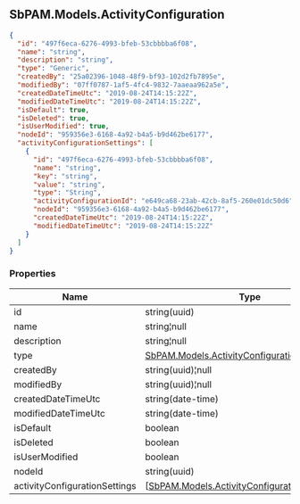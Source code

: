 
<h2 id="tocS_SbPAM.Models.ActivityConfiguration">SbPAM.Models.ActivityConfiguration</h2>

<a id="schemasbpam.models.activityconfiguration"></a>
<a id="schema_SbPAM.Models.ActivityConfiguration"></a>
<a id="tocSsbpam.models.activityconfiguration"></a>
<a id="tocssbpam.models.activityconfiguration"></a>

```json
{
  "id": "497f6eca-6276-4993-bfeb-53cbbbba6f08",
  "name": "string",
  "description": "string",
  "type": "Generic",
  "createdBy": "25a02396-1048-48f9-bf93-102d2fb7895e",
  "modifiedBy": "07ff0787-1af5-4fc4-9832-7aaeaa962a5e",
  "createdDateTimeUtc": "2019-08-24T14:15:22Z",
  "modifiedDateTimeUtc": "2019-08-24T14:15:22Z",
  "isDefault": true,
  "isDeleted": true,
  "isUserModified": true,
  "nodeId": "959356e3-6168-4a92-b4a5-b9d462be6177",
  "activityConfigurationSettings": [
    {
      "id": "497f6eca-6276-4993-bfeb-53cbbbba6f08",
      "name": "string",
      "key": "string",
      "value": "string",
      "type": "String",
      "activityConfigurationId": "e649ca68-23ab-42cb-8af5-260e01dc50d6",
      "nodeId": "959356e3-6168-4a92-b4a5-b9d462be6177",
      "createdDateTimeUtc": "2019-08-24T14:15:22Z",
      "modifiedDateTimeUtc": "2019-08-24T14:15:22Z"
    }
  ]
}

```

### Properties

|Name|Type|Required|Restrictions|Description|
|---|---|---|---|---|
|id|string(uuid)|false|none|none|
|name|string¦null|false|none|none|
|description|string¦null|false|none|none|
|type|[SbPAM.Models.ActivityConfigurationType](../Models/sbpam.models.activityconfigurationtype.md)|false|none|none|
|createdBy|string(uuid)¦null|false|none|none|
|modifiedBy|string(uuid)¦null|false|none|none|
|createdDateTimeUtc|string(date-time)|false|none|none|
|modifiedDateTimeUtc|string(date-time)|false|none|none|
|isDefault|boolean|false|none|none|
|isDeleted|boolean|false|none|none|
|isUserModified|boolean|false|none|none|
|nodeId|string(uuid)|false|none|none|
|activityConfigurationSettings|[[SbPAM.Models.ActivityConfigurationSetting](../Models/sbpam.models.activityconfigurationsetting.md)]¦null|false|none|none|


